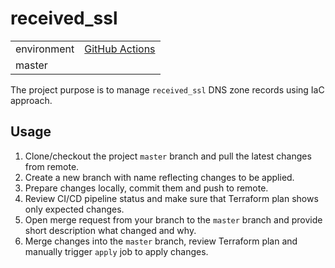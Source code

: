 # received_ssl
<table>
   <tr>
      <td>environment</td>
      <td><a href="https://github.com/HumeniukDenys/receive_ssl/blob/main/.github/workflows/terraform.yml">GitHub Actions</a></td>
   </tr>
   <tr>
      <td>master</td>
      <td><a href="https://github.com/HumeniukDenys/receive_ssl/actions/workflows/terraform.yml/badge.svg">
   </tr>
</table>

The project purpose is to manage `received_ssl` DNS zone records using IaC
approach.

## Usage

1. Clone/checkout the project `master` branch and pull the latest changes from
remote.
2. Create a new branch with name reflecting changes to be applied.
3. Prepare changes locally, commit them and push to remote.
4. Review CI/CD pipeline status and make sure that Terraform plan shows only
expected changes.
5. Open merge request from your branch to the `master` branch and provide short
description what changed and why.
6. Merge changes into the `master` branch, review Terraform plan and manually
trigger `apply` job to apply changes.
